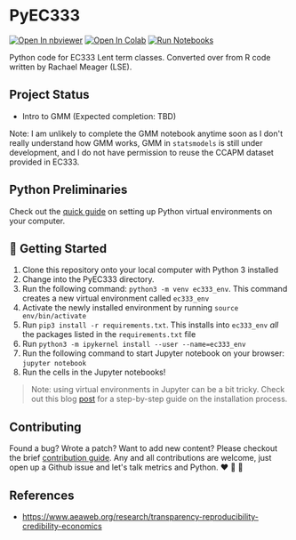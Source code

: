 # PyEC333
[![Open In nbviewer](https://warehouse-camo.ingress.cmh1.psfhosted.org/b76644f44625d8876b279659d108c1e5334fd8b3/68747470733a2f2f696d672e736869656c64732e696f2f62616467652f76696577253230696e2d6e627669657765722d6f72616e6765)](https://nbviewer.jupyter.org/github/topher-lo/PyEC333/tree/main/)
[![Open In Colab](https://colab.research.google.com/assets/colab-badge.svg)](https://colab.research.google.com/github/topher-lo/PyEC333)
[![Run Notebooks](https://github.com/topher-lo/PyEC333/workflows/Run%20Notebooks/badge.svg)](https://github.com/topher-lo/PyEC333/actions)

Python code for EC333 Lent term classes. Converted over from R code written by Rachael Meager (LSE).

## Project Status
- Intro to GMM (Expected completion: TBD)

Note: I am unlikely to complete the GMM notebook anytime soon as I don't really understand how GMM works, GMM in `statsmodels` is still under development, and I do not have permission to reuse the CCAPM dataset provided in EC333.

## Python Preliminaries
Check out the [quick guide](https://github.com/topher-lo/PyEC333/blob/main/PRELIMINARIES.md) on setting up Python virtual environments on your computer.

## :rocket: Getting Started
1. Clone this repository onto your local computer with Python 3 installed
2. Change into the PyEC333 directory.
3. Run the following command: `python3 -m venv ec333_env`. This command creates a new virtual environment called `ec333_env`
5. Activate the newly installed environment by running `source env/bin/activate`
6. Run `pip3 install -r requirements.txt`. This installs into `ec333_env` *all* the packages listed in the `requirements.txt` file
7. Run `python3 -m ipykernel install --user --name=ec333_env`
8. Run the following command to start Jupyter notebook on your browser: `jupyter notebook`
9. Run the cells in the Jupyter notebooks!

> Note: using virtual environments in Jupyter can be a bit tricky. Check out this blog [post](https://janakiev.com/blog/jupyter-virtual-envs/) for a step-by-step guide on the installation process.

## Contributing
Found a bug? Wrote a patch? Want to add new content? Please checkout the brief [contribution guide](https://github.com/topher-lo/PyEC333/blob/main/CONTRIBUTING.md).
Any and all contributions are welcome, just open up a Github issue and let's talk metrics and Python. :heart: :snake: :raised_hands:		

## References
- https://www.aeaweb.org/research/transparency-reproducibility-credibility-economics
